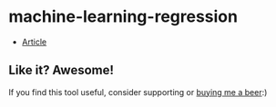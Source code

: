 # machine-learning-regression

- [Article](article/article.pdf)

## Like it? Awesome!
If you find this tool useful, consider supporting or [buying me a beer](https://www.paypal.me/garciparedes/2):)
